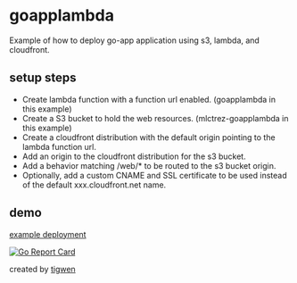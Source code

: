 # goapplambda


Example of how to deploy go-app application using s3, lambda, and cloudfront.

## setup steps

* Create lambda function with a function url enabled. (goapplambda in this example)
* Create a S3 bucket to hold the web resources. (mlctrez-goapplambda in this example)
* Create a cloudfront distribution with the default origin pointing to the lambda function url.
* Add an origin to the cloudfront distribution for the s3 bucket.
* Add a behavior matching /web/* to be routed to the s3 bucket origin.
* Optionally, add a custom CNAME and SSL certificate to be used instead of the default xxx.cloudfront.net name.

## demo
[example deployment](https://goapplambda.mlctrez.com/)


[![Go Report Card](https://goreportcard.com/badge/github.com/mlctrez/goapplambda)](https://goreportcard.com/report/github.com/mlctrez/goapplambda)

created by [tigwen](https://github.com/mlctrez/tigwen)
